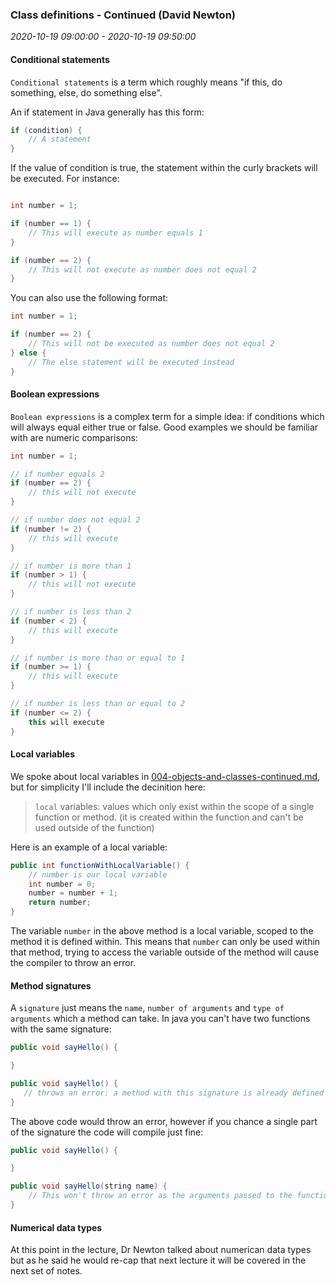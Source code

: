 ### Class definitions - Continued (David Newton)

_2020-10-19 09:00:00 - 2020-10-19 09:50:00_

#### Conditional statements

`Conditional statements` is a term which roughly means "if this, do something, else, do something else".

An if statement in Java generally has this form:

```java
if (condition) {
    // A statement
}
```

If the value of condition is true, the statement within the curly brackets will be executed. For instance:

```java

int number = 1;

if (number == 1) {
    // This will execute as number equals 1
}

if (number == 2) {
    // This will not execute as number does not equal 2
}

```

You can also use the following format:

```java
int number = 1;

if (number == 2) {
    // This will not be executed as number does not equal 2
} else {
    // The else statement will be executed instead
}
```

#### Boolean expressions

`Boolean expressions` is a complex term for a simple idea: if conditions which will always equal either true or false. Good examples we should be familiar with are numeric comparisons:

```java
int number = 1;

// if number equals 2
if (number == 2) {
    // this will not execute
}

// if number does not equal 2
if (number != 2) {
    // this will execute
}

// if number is more than 1
if (number > 1) {
    // this will not execute
}

// if number is less than 2
if (number < 2) {
    // this will execute
}

// if number is more than or equal to 1
if (number >= 1) {
    // this will execute
}

// if number is less than or equal to 2
if (number <= 2) {
    this will execute
}
```

#### Local variables

We spoke about local variables in [004-objects-and-classes-continued.md](004-objects-and-classes-continued.md), but for simplicity I'll include the decinition here:

> `local` variables: values which only exist within the scope of a single function or method. (it is created within the function and can't be used outside of the function)

Here is an example of a local variable:

```java
public int functionWithLocalVariable() {
    // number is our local variable
    int number = 0;
    number = number + 1;
    return number;
}
```

The variable `number` in the above method is a local variable, scoped to the method it is defined within. This means that `number` can only be used within that method, trying to access the variable outside of the method will cause the compiler to throw an error.

#### Method signatures

A `signature` just means the `name`, `number of arguments` and `type of arguments` which a method can take. In java you can't have two functions with the same signature:

```java
public void sayHello() {

}

public void sayHello() {
   // throws an error: a method with this signature is already defined
}
```

The above code would throw an error, however if you chance a single part of the signature the code will compile just fine:

```java
public void sayHello() {

}

public void sayHello(string name) {
    // This won't throw an error as the arguments passed to the functions are different
}
```

#### Numerical data types

At this point in the lecture, Dr Newton talked about numerican data types but as he said he would re-cap that next lecture it will be covered in the next set of notes.
